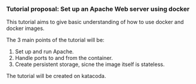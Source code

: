 ### Tutorial proposal: Set up an Apache Web server using docker

This tutorial aims to give basic understanding of how to use docker and docker images.

The 3 main points of the tutorial will be:

1. Set up and run Apache.
2. Handle ports to and from the container.
3. Create persistent storage, sicne the image itself is stateless.

The tutorial will be created on katacoda.
